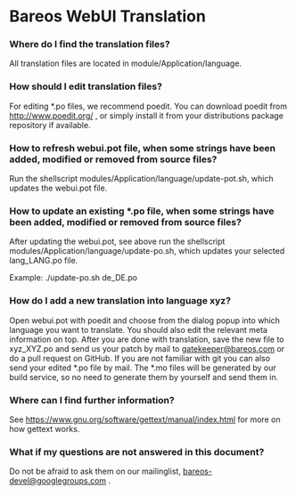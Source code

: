 Bareos WebUI Translation
========================

### Where do I find the translation files?

All translation files are located in module/Application/language.

### How should I edit translation files?

For editing *.po files, we recommend poedit. You can download poedit from http://www.poedit.org/ ,
or simply install it from your distributions package repository if available.

### How to refresh webui.pot file, when some strings have been added, modified or removed from source files?

Run the shellscript modules/Application/language/update-pot.sh, which updates the webui.pot file.

### How to update an existing *.po file, when some strings have been added, modified or removed from source files?

After updating the webui.pot, see above run the shellscript modules/Application/language/update-po.sh, which updates your selected lang_LANG.po file.

Example: ./update-po.sh de_DE.po

### How do I add a new translation into language xyz?

Open webui.pot with poedit and choose from the dialog popup into which language you want to translate. You should also edit the relevant meta information on top. After you are done with translation, save the new file to xyz_XYZ.po and send us your patch by mail to gatekeeper@bareos.com or do a pull request on GitHub. If you are not familiar with git you can also send your edited *.po file by mail. The *.mo files will be generated by our build service, so no need to generate them by yourself and send them in.

### Where can I find further information?

See https://www.gnu.org/software/gettext/manual/index.html for more on how gettext works.

### What if my questions are not answered in this document?

Do not be afraid to ask them on our mailinglist, bareos-devel@googlegroups.com .
